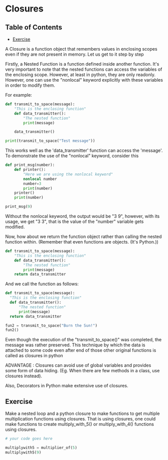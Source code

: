 # Closures

## Table of Contents

<!-- START doctoc generated TOC please keep comment here to allow auto update -->
<!-- DON'T EDIT THIS SECTION, INSTEAD RE-RUN doctoc TO UPDATE -->

- [Exercise](#exercise)

<!-- END doctoc generated TOC please keep comment here to allow auto update -->

A Closure is a function object that remembers values in enclosing scopes
even if they are not present in memory.
Let us get to it step by step

Firstly, a Nested Function is a function defined inside another function.
It's very important to note that the nested functions can access the variables of the enclosing scope.
However, at least in python, they are only readonly.
However, one can use the "nonlocal" keyword explicitly with these variables in order to modify them.

For example:

```python
def transmit_to_space(message):
    "This is the enclosing function"
    def data_transmitter():
        "The nested function"
        print(message)

    data_transmitter()

print(transmit_to_space("Test message"))
```

This works well as the 'data_transmitter' function can access the 'message'.
To demonstrate the use of the "nonlocal" keyword, consider this

```python
def print_msg(number):
    def printer():
        "Here we are using the nonlocal keyword"
        nonlocal number
        number=3
        print(number)
    printer()
    print(number)

print_msg(9)
```

Without the nonlocal keyword, the output would be "3 9",
however, with its usage, we get "3 3", that is the value of the "number" variable gets modified.

Now, how about we return the function object rather than calling the nested function within.
(Remember that even functions are objects. (It's Python.))

```python
def transmit_to_space(message):
    "This is the enclosing function"
    def data_transmitter():
        "The nested function"
        print(message)
    return data_transmitter
```

And we call the function as follows:

```python
def transmit_to_space(message):
  "This is the enclosing function"
  def data_transmitter():
      "The nested function"
      print(message)
  return data_transmitter

fun2 = transmit_to_space("Burn the Sun!")
fun2()
```

Even though the execution of the "transmit_to_space()" was completed,
the message was rather preserved.
This technique by which the data is attached to some code
even after end of those other original functions is called as closures in python

ADVANTAGE : Closures can avoid use of global variables and provides some form of data hiding.
(Eg. When there are few methods in a class, use closures instead).

Also, Decorators in Python make extensive use of closures.

## Exercise

Make a nested loop and a python closure to make functions
to get multiple multiplication functions using closures.
That is using closures,
one could make functions to create multiply_with_5() or multiply_with_4() functions using closures.

```python
# your code goes here

multiplywith5 = multiplier_of(5)
multiplywith5(9)
```
